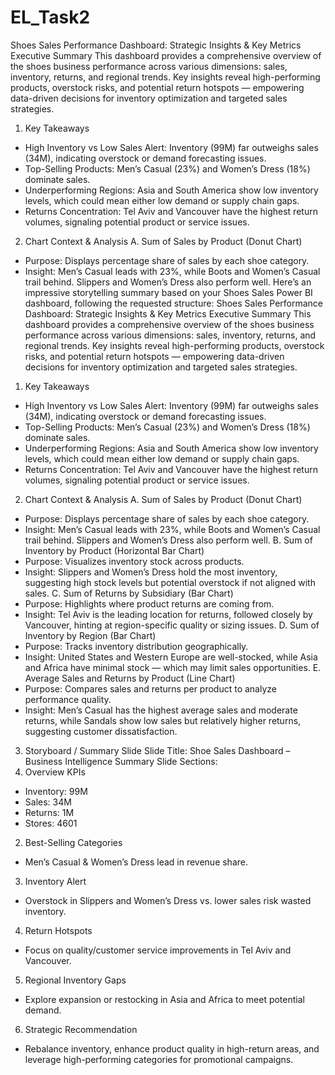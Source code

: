 # EL_Task2
Shoes Sales Performance Dashboard: Strategic Insights & Key Metrics
Executive Summary
This dashboard provides a comprehensive overview of the shoes business performance across various dimensions: sales, inventory, returns, and regional trends. Key insights reveal high-performing products, overstock risks, and potential return hotspots — empowering data-driven decisions for inventory optimization and targeted sales strategies.
1. Key Takeaways
* High Inventory vs Low Sales Alert: Inventory (99M) far outweighs sales (34M), indicating overstock or demand forecasting issues.
* Top-Selling Products: Men’s Casual (23%) and Women’s Dress (18%) dominate sales.
* Underperforming Regions: Asia and South America show low inventory levels, which could mean either low demand or supply chain gaps.
* Returns Concentration: Tel Aviv and Vancouver have the highest return volumes, signaling potential product or service issues.
2. Chart Context & Analysis
A. Sum of Sales by Product (Donut Chart)
* Purpose: Displays percentage share of sales by each shoe category.
* Insight: Men’s Casual leads with 23%, while Boots and Women’s Casual trail behind. Slippers and Women’s Dress also perform well.
Here’s an impressive storytelling summary based on your Shoes Sales Power BI dashboard, following the requested structure:
Shoes Sales Performance Dashboard: Strategic Insights & Key Metrics
Executive Summary
This dashboard provides a comprehensive overview of the shoes business performance across various dimensions: sales, inventory, returns, and regional trends. Key insights reveal high-performing products, overstock risks, and potential return hotspots — empowering data-driven decisions for inventory optimization and targeted sales strategies.
1. Key Takeaways
* High Inventory vs Low Sales Alert: Inventory (99M) far outweighs sales (34M), indicating overstock or demand forecasting issues.
* Top-Selling Products: Men’s Casual (23%) and Women’s Dress (18%) dominate sales.
* Underperforming Regions: Asia and South America show low inventory levels, which could mean either low demand or supply chain gaps.
* Returns Concentration: Tel Aviv and Vancouver have the highest return volumes, signaling potential product or service issues.
2. Chart Context & Analysis
A. Sum of Sales by Product (Donut Chart)
* Purpose: Displays percentage share of sales by each shoe category.
* Insight: Men’s Casual leads with 23%, while Boots and Women’s Casual trail behind. Slippers and Women’s Dress also perform well.
B. Sum of Inventory by Product (Horizontal Bar Chart)
* Purpose: Visualizes inventory stock across products.
* Insight: Slippers and Women’s Dress hold the most inventory, suggesting high stock levels but potential overstock if not aligned with sales.
C. Sum of Returns by Subsidiary (Bar Chart)
* Purpose: Highlights where product returns are coming from.
* Insight: Tel Aviv is the leading location for returns, followed closely by Vancouver, hinting at region-specific quality or sizing issues.
D. Sum of Inventory by Region (Bar Chart)
* Purpose: Tracks inventory distribution geographically.
* Insight: United States and Western Europe are well-stocked, while Asia and Africa have minimal stock — which may limit sales opportunities.
E. Average Sales and Returns by Product (Line Chart)
* Purpose: Compares sales and returns per product to analyze performance quality.
* Insight: Men’s Casual has the highest average sales and moderate returns, while Sandals show low sales but relatively higher returns, suggesting customer dissatisfaction.
3. Storyboard / Summary Slide
Slide Title: Shoe Sales Dashboard – Business Intelligence Summary
Slide Sections:
1. Overview KPIs
* Inventory: 99M
* Sales: 34M
* Returns: 1M
* Stores: 4601
2. Best-Selling Categories
* Men’s Casual & Women’s Dress lead in revenue share.
3. Inventory Alert
* Overstock in Slippers and Women’s Dress vs. lower sales risk wasted inventory.
4. Return Hotspots
* Focus on quality/customer service improvements in Tel Aviv and Vancouver.
5. Regional Inventory Gaps
* Explore expansion or restocking in Asia and Africa to meet potential demand.
6. Strategic Recommendation
* Rebalance inventory, enhance product quality in high-return areas, and leverage high-performing categories for promotional campaigns.
